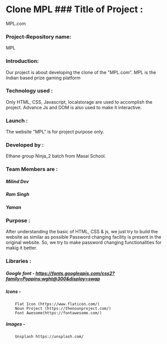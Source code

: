 # Clone MPL ### Title of Project :
MPL.com

### Project-Repository name:
MPL

### Introduction:
Our project is about developing the clone of the "MPL.com". MPL is the Indian based prize gaming platform  

### Technology used :
Only HTML, CSS, Javascript, localstorage are used to accomplish the project. Advance Js and DOM is also used to make it interactive.

### Launch :
The website "MPL" is for project purpose only.

### Developed by :
Ethane group Ninja_2 batch from Masai School.

### Team Members are :
##### Milind Dev
##### Ram Singh
##### Yaman

### Purpose :
After understanding the basic of HTML, CSS & js, we just try to build the website as similar as possible
Password changing facility is  present in the original website. So, we try to make password changing functionalities for makig it better.

### Libraries :
##### Google font - https://fonts.googleapis.com/css2?family=Poppins:wght@300&display=swap
##### Icons - 
        Flat Icon (https://www.flaticon.com/)
        Noun Project (https://thenounproject.com/)
        Font Awesome(https://fontawesome.com/)
##### Images - 
        Unsplash https://unsplash.com/
